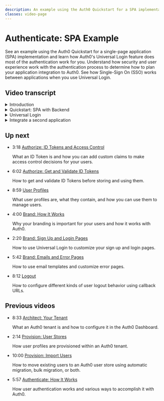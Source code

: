 ```yaml
---
description: An example using the Auth0 Quickstart for a SPA implementation with Auth0 Universal Login.
classes: video-page
---
```

# Authenticate: SPA Example

See an example using the Auth0 Quickstart for a single-page application (SPA) implementation and learn how Auth0's Universal Login feature does most of the authentication work for you. Understand how security and user experience work with the authentication process to determine how to plan your application integration to Auth0. See how Single-Sign On (SSO) works between applications when you use Universal Login. 

<div class="video-wrapper" data-video="ayvvah2ov1"></div>

## Video transcript

<details>
  <summary>Introduction</summary>

  In part 1, we described a few of the ways that you can provide services to your users through your applications using user authentication. You can authenticate users via their social media accounts or with their usernames and passwords. You can add an additional level of certainty about their identities with Multi-factor Authentication (MFA).

  In this video, we will look at how the Quickstart single page application or SPA implementation uses Universal Login&mdash;which is the preferred method for authentication workflow in Auth0. 
</details>

<details>
  <summary>Quickstart: SPA with Backend</summary>

  You can find the quickstarts at https://auth0.com/docs/quickstarts. It is a good idea to login to a specific tenant. Here I am using the **product-training** tenant. This will make the user experience better later on.

  Next, we need to select the type of application we want to use. We can start with single page application. Then select the vanilla javascript quickstart.

  Here we are offered two options; the first is a detailed step-by-step guide to implementing authentication in an existing javascript application, and the second is to download a fully functional sample application.

  Let’s download the sample application. Because we are authenticated, the quickstart download gives us an option to select an existing application from our tenant. The downloaded sample application will be configured to use this applications credentials for authentication.

  We are also instructed to add our localhost development url to the **Callback URL** and **Allowed Web Origins** lists.

  Finally, assuming that `node.js` is installed we can install our dependences and start the application.

  Now we can test the authentication by clicking the **Login** button.
</details>

<details>
  <summary>Universal Login</summary>

  Now that we have an application connected, let’s take a look at Universal Login. You can choose from Classic or New to create your own login pages that will authenticate your users. Later in another video, we will show you how to provide more extensive branding for these pages and more. 

  The buttons that appear on the login page depend on a number of factors including the connections that have been enabled and the current state of a session the user may already have. These settings are dynamic and adjustable in real-time&mdash;no coding changes are required&mdash;since the functionality is driven by the web pages served by the Auth0 Authentication Server.
 
  If you have **Enable seamless SSO** enabled or if you have a new tenant, where this option is enabled by default and can’t be turned off, Auth0 will show the login UI only if the user doesn’t have a session. There may or may not be other prompts as well like MFA or consent, but if no user interaction is required then the application will get the results immediately. Therefore, in most cases, applications don’t really check if the user is logged in into the identity provider: they just request an authentication.

  Universal Login works by effectively delegating the authentication of a user; the user is redirected to the Authorization Service, your Auth0 tenant, and that service authenticates the user and then redirects them back to your application. In most cases, when your application needs to authenticate the user, it will request authentication from the OIDC provider, Auth0, via an `/authorize` request. As you can see from the quickstart, the best approach to implementing this is to use one of the language-specific Auth0 SDKs or some third-party middleware applicable to your technology stack. How to actually do this depends on the SDK and application type used.

  Once authenticated, and when using an OIDC authentication workflow, Auth0 will redirect the user back to your callback URL with an ID token or a code to fetch the ID token.

  For OIDC, Auth0 returns profile information in the ID token in a structured claim format as defined by the OIDC specification. This means that custom claims added to ID Tokens must conform to a namespaced format to avoid possible collisions with standard OIDC claims. For example, if you choose the namespace `https://foo.com/` and you want to add a custom claim named myclaim, you would name the claim `https://foo.com/myclaim`, instead of `myclaim`.

  By choosing Universal Login, you don't have to do any integration work to handle the various flavors of authentication. You can start off using a simple username and password, and with a simple toggle switch, you can add new features such as social login and multi-factor authentication. 
</details>

<details>
  <summary>Integrate a second application</summary>

  Next, we’ll see how easy it is to integrate Auth0 in your second application. If you run another quickstart, for example, to integrate a web application, you don’t have to do anything else. Running the second quickstart against the same tenant will configure SSO between your applications automatically. 

  Let’s download another quickstart and see this in action.

  This time around, I will select the Regular Web App application type and `asp.net core` sample. `Asp.net core` is a typical enterprise server side rendered web application framework.

  The steps are the same as before: Select the application, set local development urls, download and run the sample.

  After authenticating the user and redirecting them to an identity provider, you can check for active SSO sessions.
</details>

## Up next

<ul class="up-next">

  <li>
    <span class="video-time"><i class="icon icon-budicon-494"></i>3:18</span>
    <i class="video-icon icon icon-budicon-676"></i>
    <a href="/videos/get-started/05_01-authorize-id-tokens-access-control">Authorize: ID Tokens and Access Control</a>
    <p>What an ID Token is and how you can add custom claims to make access control decisions for your users. </p>
  </li>

  <li>
    <span class="video-time"><i class="icon icon-budicon-494"></i>6:02</span>
    <i class="video-icon icon icon-budicon-676"></i>
    <a href="/videos/get-started/05_02-authorize-get-validate-id-tokens">Authorize: Get and Validate ID Tokens</a>
    <p>How to get and validate ID Tokens before storing and using them. </p>
  </li>

  <li>
    <span class="video-time"><i class="icon icon-budicon-494"></i>8:59</span>
    <i class="video-icon icon icon-budicon-676"></i>
    <a href="/videos/get-started/06-user-profiles">User Profiles</a>
    <p>What user profiles are, what they contain, and how you can use them to manage users. </p>
  </li>

  <li>
    <span class="video-time"><i class="icon icon-budicon-494"></i>4:00</span>
    <i class="video-icon icon icon-budicon-676"></i>
    <a href="/videos/get-started/07_01-brand-how-it-works">Brand: How It Works</a>
    <p>Why your branding is important for your users and how it works with Auth0. </p>
  </li>

  <li>
    <span class="video-time"><i class="icon icon-budicon-494"></i>2:20</span>
    <i class="video-icon icon icon-budicon-676"></i>
    <a href="/videos/get-started/07_02-brand-signup-login-pages">Brand: Sign Up and Login Pages</a>
    <p>How to use Universal Login to customize your sign up and login pages. </p>
  </li>

  <li>
    <span class="video-time"><i class="icon icon-budicon-494"></i>5:42</span>
    <i class="video-icon icon icon-budicon-676"></i>
    <a href="/videos/get-started/08-brand-emails-error-pages">Brand: Emails and Error Pages</a>
    <p>How to use email templates and customize error pages. </p>
  </li>

  <li>
    <span class="video-time"><i class="icon icon-budicon-494"></i>8:12</span>
    <i class="video-icon icon icon-budicon-676"></i>
    <a href="/videos/get-started/10-logout">Logout</a>
    <p>How to configure different kinds of user logout behavior using callback URLs. </p>
  </li>

</ul>

## Previous videos

<ul class="up-next">

  <li>
    <span class="video-time"><i class="icon icon-budicon-494"></i>8:33</span>
    <i class="video-icon icon icon-budicon-676"></i>
    <a href="/videos/get-started/01-architecture-your-tenant">Architect: Your Tenant</a>
    <p>What an Auth0 tenant is and how to configure it in the Auth0 Dashboard.</p>
  </li>

  <li>
    <span class="video-time"><i class="icon icon-budicon-494"></i>2:14</span>
    <i class="video-icon icon icon-budicon-676"></i>
    <a href="/videos/get-started/02-provision-user-stores">Provision: User Stores</a>
    <p>How user profiles are provisioned within an Auth0 tenant.</p>
  </li>

  <li>
    <span class="video-time"><i class="icon icon-budicon-494"></i>10:00</span>
    <i class="video-icon icon icon-budicon-676"></i>
    <a href="/videos/get-started/03-provision-import-users">Provision: Import Users</a>
    <p>How to move existing users to an Auth0 user store using automatic migration, bulk migration, or both.</p>
  </li>

  <li>
    <span class="video-time"><i class="icon icon-budicon-494"></i>5:57</span>
    <i class="video-icon icon icon-budicon-676"></i>
    <a href="/videos/get-started/04_01-authenticate-how-it-works">Authenticate: How It Works</a>
    <p>How user authentication works and various ways to accomplish it with Auth0.</p>
  </li>

</ul>
